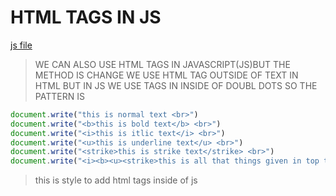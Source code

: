 # HTML TAGS IN JS
[js file](../JS/3-html-tags-in-js.js)
> WE CAN ALSO USE HTML TAGS IN JAVASCRIPT(JS)BUT THE METHOD IS CHANGE WE USE HTML TAG OUTSIDE OF TEXT IN HTML BUT IN JS WE USE TAGS IN INSIDE OF DOUBL DOTS 
SO THE PATTERN IS 
```JAVASCRIPT
document.write("this is normal text <br>")
document.write("<b>this is bold text</b> <br>")
document.write("<i>this is itlic text</i> <br>")
document.write("<u>this is underline text</u> <br>")
document.write("<strike>this is strike text</strike> <br>")
document.write("<i><b><u><strike>this is all that things given in top text</strike><u><b><i> <br>")
```
> this is style to add html tags inside of js